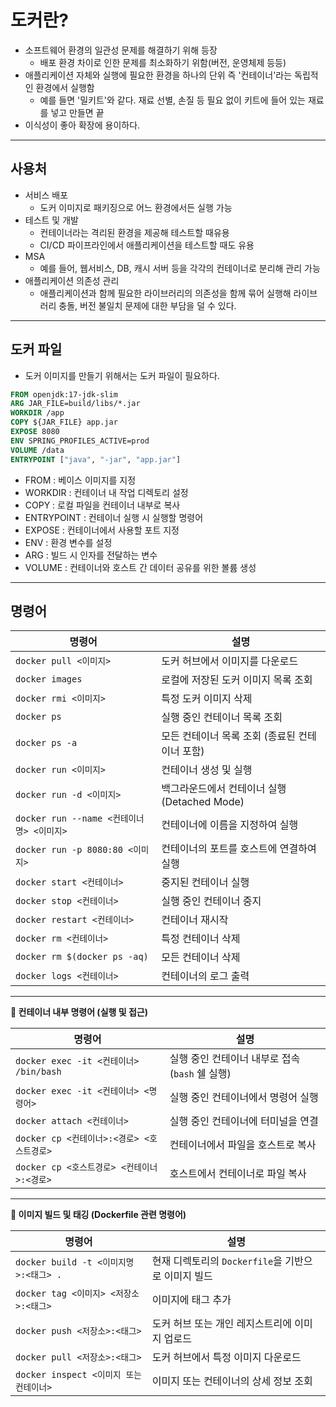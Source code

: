 도커란?
==

- 소프트웨어 환경의 일관성 문제를 해결하기 위해 등장
    - 배포 환경 차이로 인한 문제를 최소화하기 위함(버전, 운영체제 등등)
- 애플리케이션 자체와 실행에 필요한 환경을 하나의 단위 즉 '컨테이너'라는 독립적인 환경에서 실행함
    - 예를 들면 '밀키트'와 같다. 재료 선별, 손질 등 필요 없이 키트에 들어 있는 재료를 넣고 만들면 끝
- 이식성이 좋아 확장에 용이하다.

---

## 사용처

- 서비스 배포
    - 도커 이미지로 패키징으로 어느 환경에서든 실행 가능
- 테스트 및 개발
    - 컨테이너라는 격리된 환경을 제공해 테스트할 때유용
    - CI/CD 파이프라인에서 애플리케이션을 테스트할 때도 유용
- MSA
    - 예를 들어, 웹서비스, DB, 캐시 서버 등을 각각의 컨테이너로 분리해 관리 가능
- 애플리케이션 의존성 관리
    - 애플리케이션과 함께 필요한 라이브러리의 의존성을 함께 묶어 실행해 라이브러리 충돌, 버전 불일치 문제에 대한 부담을 덜 수 있다.

---

## 도커 파일

- 도커 이미지를 만들기 위해서는 도커 파일이 필요하다.

```dockerfile
FROM openjdk:17-jdk-slim
ARG JAR_FILE=build/libs/*.jar
WORKDIR /app
COPY ${JAR_FILE} app.jar
EXPOSE 8080
ENV SPRING_PROFILES_ACTIVE=prod
VOLUME /data
ENTRYPOINT ["java", "-jar", "app.jar"] 
```

- FROM : 베이스 이미지를 지정
- WORKDIR : 컨테이너 내 작업 디렉토리 설정
- COPY : 로컬 파일을 컨테이너 내부로 복사
- ENTRYPOINT : 컨테이너 실행 시 실행할 명령어
- EXPOSE : 컨테이너에서 사용할 포트 지정
- ENV : 환경 변수를 설정
- ARG : 빌드 시 인자를 전달하는 변수
- VOLUME : 컨테이너와 호스트 간 데이터 공유를 위한 볼륨 생성

---

## 명령어

| 명령어                               | 설명                              |
|-----------------------------------|---------------------------------|
| `docker pull <이미지>`               | 도커 허브에서 이미지를 다운로드               |
| `docker images`                   | 로컬에 저장된 도커 이미지 목록 조회            |
| `docker rmi <이미지>`                | 특정 도커 이미지 삭제                    |
| `docker ps`                       | 실행 중인 컨테이너 목록 조회                |
| `docker ps -a`                    | 모든 컨테이너 목록 조회 (종료된 컨테이너 포함)     |
| `docker run <이미지>`                | 컨테이너 생성 및 실행                    |
| `docker run -d <이미지>`             | 백그라운드에서 컨테이너 실행 (Detached Mode) |
| `docker run --name <컨테이너명> <이미지>` | 컨테이너에 이름을 지정하여 실행               |
| `docker run -p 8080:80 <이미지>`     | 컨테이너의 포트를 호스트에 연결하여 실행          |
| `docker start <컨테이너>`             | 중지된 컨테이너 실행                     |
| `docker stop <컨테이너>`              | 실행 중인 컨테이너 중지                   |
| `docker restart <컨테이너>`           | 컨테이너 재시작                        |
| `docker rm <컨테이너>`                | 특정 컨테이너 삭제                      |
| `docker rm $(docker ps -aq)`      | 모든 컨테이너 삭제                      |
| `docker logs <컨테이너>`              | 컨테이너의 로그 출력                     |

---

**🔹 컨테이너 내부 명령어 (실행 및 접근)**

| 명령어                                | 설명                              |
|------------------------------------|---------------------------------|
| `docker exec -it <컨테이너> /bin/bash` | 실행 중인 컨테이너 내부로 접속 (`bash` 쉘 실행) |
| `docker exec -it <컨테이너> <명령어>`     | 실행 중인 컨테이너에서 명령어 실행             |
| `docker attach <컨테이너>`             | 실행 중인 컨테이너에 터미널을 연결             |
| `docker cp <컨테이너>:<경로> <호스트경로>`    | 컨테이너에서 파일을 호스트로 복사              |
| `docker cp <호스트경로> <컨테이너>:<경로>`    | 호스트에서 컨테이너로 파일 복사               |

---

**🔹 이미지 빌드 및 태깅 (Dockerfile 관련 명령어)**

| 명령어                             | 설명                                 |
|---------------------------------|------------------------------------|
| `docker build -t <이미지명>:<태그> .` | 현재 디렉토리의 `Dockerfile`을 기반으로 이미지 빌드 |
| `docker tag <이미지> <저장소>:<태그>`   | 이미지에 태그 추가                         |
| `docker push <저장소>:<태그>`        | 도커 허브 또는 개인 레지스트리에 이미지 업로드         |
| `docker pull <저장소>:<태그>`        | 도커 허브에서 특정 이미지 다운로드                |
| `docker inspect <이미지 또는 컨테이너>`  | 이미지 또는 컨테이너의 상세 정보 조회              |
